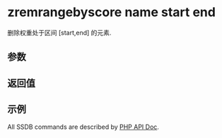 # zremrangebyscore name start end

删除权重处于区间 [start,end] 的元素.

## 参数

## 返回值

## 示例

All SSDB commands are described by [PHP API Doc](http://ssdb.io/docs/php/).
